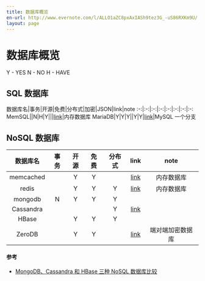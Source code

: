 ```yaml
---
title: 数据库概览
en-url: http://www.evernote.com/l/ALLO1aZC8pxAxIASh9tez3G_-uS86RXKm9U/
layout: page
---
```


数据库概览
===

Y - YES
N - NO
H - HAVE

SQL 数据库
---

数据库名|事务|开源|免费|分布式|加密|JSON|link|note
:-:|:-:|:-:|:-:|:-:|:-:|:-:|:-:
MemSQL||N|H|Y|||[link][1]|内存数据库
MariaDB|Y|Y|Y||Y|Y|[link][5]|MySQL 一个分支

NoSQL 数据库
---

数据库名|事务|开源|免费|分布式|link|note
:-:|:-:|:-:|:-:|:-:|:-:|:-:
memcached||Y|Y||[link][2]|内存数据库
redis||Y|Y|Y|[link][3]|内存数据库
mongodb|N|Y|Y|Y||
Cassandra||||Y|[link][4]|
HBase||Y|Y|Y||
ZeroDB||Y|Y||[link][6]|端对端加密数据库

#### 参考

* [MongoDB、Cassandra 和 HBase 三种 NoSQL 数据库比较](http://blog.jobbole.com/91923/)

[1]: http://www.memsql.com/
[2]: http://memcached.org/
[3]: http://redis.io/
[4]: http://cassandra.apache.org/
[5]: https://mariadb.org/
[6]: http://www.zerodb.io/